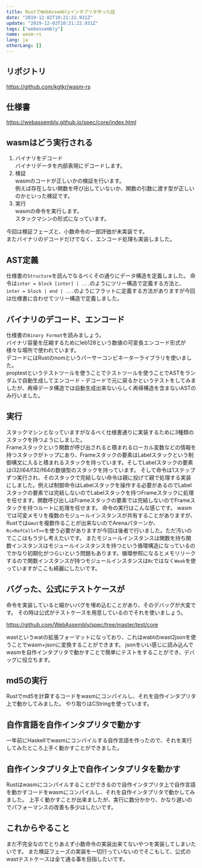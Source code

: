```yaml
---
title: RustでWebAssemblyインタプリタ作った話
date: "2019-12-02T10:21:22.931Z"
update: "2019-12-02T10:21:22.931Z"
tags: ["webassembly"]
name: wasm-rs
lang: ja
otherLang: []
---
```


## リポジトリ
https://github.com/kgtkr/wasm-rs

## 仕様書
https://webassembly.github.io/spec/core/index.html

## wasmはどう実行される
1. バイナリをデコード  
   バイナリデータを内部表現にデコードします。  
2. 検証  
   wasmのコードが正しいかの検証を行います。  
   例えば存在しない関数を呼び出していないか、関数の引数に渡す型が正しいのかといった検証です。  
3. 実行  
   wasmの命令を実行します。  
   スタックマシンの形式になっています。

今回は検証フェーズと、小数命令の一部評価が未実装です。  
またバイナリのデコードだけでなく、エンコード処理も実装しました。

## AST定義
仕様書の`Structure`を読んでなるべくその通りにデータ構造を定義しました。
命令は`inter = block [inter] | ...`のようにツリー構造で定義する方法と、`inter = block | end | ...`のようにフラットに定義する方法がありますが今回は仕様書に合わせてツリー構造で定義しました。

## バイナリのデコード、エンコード
仕様書の`Binary Format`を読みましょう。  
バイナリ容量を圧縮するためにleb128という数値の可変長エンコード形式が様々な場所で使われています。  
デコードにはRustのnomというパーサーコンビネーターライブラリを使いました。  
proptestというテストツールを使うことでテストツールを使うことでASTをランダムで自動生成してエンコード・デコードで元に戻るかというテストをしてみましたが、再帰データ構造では自動生成出来ないらしく再帰構造を含まないASTのみ行いました。  

## 実行
スタックマシンとなっていますがなるべく仕様書通りに実装するために3種類のスタックを持つようにしました。  
Frameスタックという関数が呼び出されると積まれるローカル変数などの情報を持つスタックがトップにあり、Frameスタックの要素はLabelスタックという制御構文に入ると積まれるスタックを持っています。そしてLabelスタックの要素はi32/i64/f32/f64の数値型のスタックを持っています。
そして命令は1ステップずつ実行され、そのスタックで完結しない命令は親に投げて親で処理する実装にしました。例えば制御命令はLabelスタックを操作する必要があるのでLabelスタックの要素では完結しないのでLabelスタックを持つFrameスタックに処理を任せます。関数呼び出しはFrameスタックの要素では完結しないのでFrameスタックを持つルートに処理を任せます。
命令の実行はこんな感じです。
wasmでは可変メモリを複数のモジュールインスタンスが共有することがありますが、Rustでは`&mut`を複数作ることが出来ないのでArenaパターンか、`Rc<RefCell<T>>`を使う必要がありますが今回は後者で行いました。ただ汚いのでここはもう少し考えたいです。
またモジュールインスタンスは関数を持ち関数インスタンスはモジュールインスタンスを持つという循環構造になっているのでかなり初期化がつらいという問題もあります。循環参照になるとメモリリークするので関数インスタンスが持つモジュールインスタンスは`Rc`ではなく`Weak`を使っていますがここも綺麗にしたいです。


## バグった、公式にテストケースが
命令を実装していると細かいバグを埋め込むことがあり、そのデバッグが大変です。
その時は公式がテストケースを用意しているのでそれを使いましょう。

https://github.com/WebAssembly/spec/tree/master/test/core

wastというwatの拡張フォーマットになっており、これはwabtのwast2jsonを使うことでwasm+jsonに変換することができます。
jsonをいい感じに読み込んでwasmを自作インタプリタで動かすことで簡単にテストをすることができ、デバッグに役立ちます。

## md5の実行
Rustでmd5を計算するコードをwasmにコンパイルし、それを自作インタプリタ上で動かしてみました。
やり取りはCStringを使っています。

## 自作言語を自作インタプリタで動かす
一年前にHaskellでwasmにコンパイルする自作言語を作ったので、それを実行してみたところ上手く動かすことができました。

## 自作インタプリタ上で自作インタプリタを動かす
Rustはwasmにコンパイルすることができるので自作インタプリタ上で自作言語を動かすコードをwasmにコンパイルし、それを自作インタプリタで動かしてみました。
上手く動かすことが出来ましたが、実行に数分かかり、かなり遅いのでパフォーマンスの改善も多少はしたいです。

## これからやること
まだ不完全なのでとりあえず小数命令の実装出来てないやつを実装してしまいたいです。
また検証フェーズの実装を一切行っていないのでそこもして、公式のwastテストケースは全て通る事を目指したいです。

